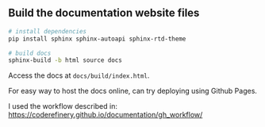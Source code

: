 ## Build the documentation website files

```sh
# install dependencies
pip install sphinx sphinx-autoapi sphinx-rtd-theme

# build docs
sphinx-build -b html source docs 
```

Access the docs at `docs/build/index.html`.

For easy way to host the docs online, can try deploying using Github Pages.

I used the workflow described in: https://coderefinery.github.io/documentation/gh_workflow/
